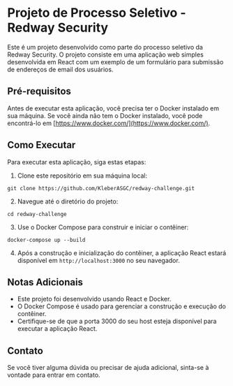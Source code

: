 # Projeto de Processo Seletivo - Redway Security

Este é um projeto desenvolvido como parte do processo seletivo da Redway Security. O projeto consiste em uma aplicação web simples desenvolvida em React com um exemplo de um formulário para submissão de endereços de email dos usuários.

## Pré-requisitos

Antes de executar esta aplicação, você precisa ter o Docker instalado em sua máquina. Se você ainda não tem o Docker instalado, você pode encontrá-lo em [https://www.docker.com/](https://www.docker.com/).

## Como Executar

Para executar esta aplicação, siga estas etapas:

1. Clone este repositório em sua máquina local:

```
git clone https://github.com/KleberASGC/redway-challenge.git
```

2. Navegue até o diretório do projeto:

```
cd redway-challenge
```

3. Use o Docker Compose para construir e iniciar o contêiner:

```
docker-compose up --build
```

4. Após a construção e inicialização do contêiner, a aplicação React estará disponível em `http://localhost:3000` no seu navegador.

## Notas Adicionais

- Este projeto foi desenvolvido usando React e Docker.
- O Docker Compose é usado para gerenciar a construção e execução do contêiner.
- Certifique-se de que a porta 3000 do seu host esteja disponível para executar a aplicação React.

## Contato

Se você tiver alguma dúvida ou precisar de ajuda adicional, sinta-se à vontade para entrar em contato.
